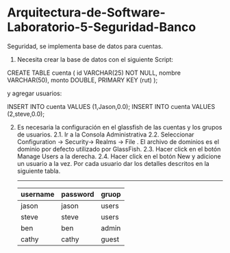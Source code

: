 Arquitectura-de-Software-Laboratorio-5-Seguridad-Banco
======================================================

Seguridad, se implementa base de datos para cuentas.

1. Necesita crear la base de datos con el siguiente Script:

CREATE TABLE cuenta (
  id VARCHAR(25) NOT NULL,
	nombre VARCHAR(50),
  monto DOUBLE,
	PRIMARY KEY (rut)
);

y agregar usuarios:

INSERT INTO cuenta VALUES (1,Jason,0.0);
INSERT INTO cuenta VALUES (2,steve,0.0);

2. Es necesaria la configuración en el glassfish de las cuentas y los grupos de usuarios.
  2.1.  Ir a la Consola Administrativa
  2.2.	Seleccionar Configuration -> Security-> Realms -> File . El archivo de dominios es el dominio por defecto utilizado por  GlassFish. 
  2.3.	Hacer click en el botón Manage Users a la derecha. 
  2.4.	Hacer click en el botón New y adicione un usuario a la vez. Por cada usuario dar los detalles descritos en la siguiente tabla. 
    
     -----------------------------
    | username | password | gruop |
    |----------|----------|-------|
    | jason    | jason    |users  |
    | steve    | steve    |users  |
    | ben      | ben      |admin  |
    | cathy    | cathy    |guest  |

